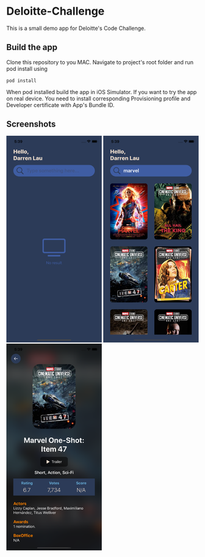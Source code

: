 # Deloitte-Challenge

This is a small demo app for Deloitte's Code Challenge. 

## Build the app

Clone this repository to you MAC. Navigate to project's root folder and run pod install using
```
pod install
```
When pod installed build the app in iOS Simulator. If you want to try the app on real device. You need to install corresponding Provisioning profile and Developer certificate with App's Bundle ID.

## Screenshots
<p float="left">
    <img src="https://github.com/quocman-sutrix/Deloitte-Challenge/blob/master/screenshots/deloitte-3.png?raw=true" width="250" />
    <img src="https://github.com/quocman-sutrix/Deloitte-Challenge/blob/master/screenshots/deloitte-2.png?raw=true" width="250" />
    <img src="https://github.com/quocman-sutrix/Deloitte-Challenge/blob/master/screenshots/deloitte-1.png?raw=true" width="250" />
</p>